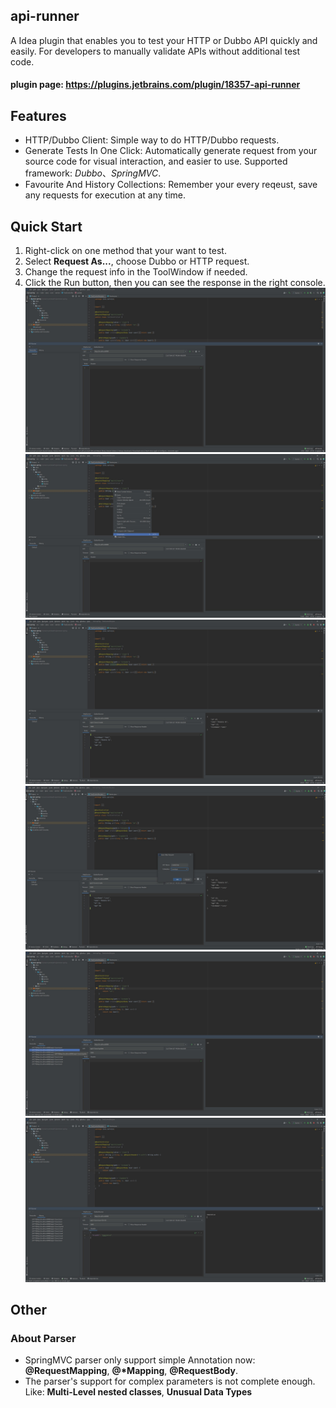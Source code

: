 ## api-runner  
A Idea plugin that enables you to test your HTTP or Dubbo API quickly and easily. For developers to manually validate APIs without additional test code.  
#### plugin page: https://plugins.jetbrains.com/plugin/18357-api-runner
## Features
- HTTP/Dubbo Client: Simple way to do HTTP/Dubbo requests.
- Generate Tests In One Click: Automatically generate request from your source code for visual interaction, and easier to use. Supported framework: *Dubbo*、*SpringMVC*.
- Favourite And History Collections: Remember your every reqeust, save any requests for execution at any time.

## Quick Start
1. Right-click on one method that your want to test.
2. Select <b>Request As...</b>, choose Dubbo or HTTP request.
3. Change the request info in the ToolWindow if needed.
4. Click the Run button, then you can see the response in the right console.
![init](https://github.com/cadeeper/cd-api-runner/blob/main/init.jpg?raw=true)
![choose](https://github.com/cadeeper/cd-api-runner/blob/main/choose.jpg?raw=true)
![call](https://github.com/cadeeper/cd-api-runner/blob/main/call.jpg?raw=true)
![saveApi](https://github.com/cadeeper/cd-api-runner/blob/main/saveApi.jpg?raw=true)
![history](https://github.com/cadeeper/cd-api-runner/blob/main/history.jpg?raw=true)
![customHeader](https://github.com/cadeeper/cd-api-runner/blob/main/customHeader.jpg?raw=true)

## Other
### About Parser
- SpringMVC parser only support simple Annotation now:  **@RequestMapping**, **@\*Mapping**, **@RequestBody**.
- The parser's support for complex parameters is not complete enough. Like: **Multi-Level nested classes**, **Unusual Data Types**

